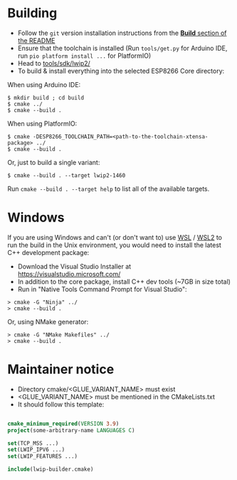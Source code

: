 # Building

- Follow the `git` version installation instructions from the [**Build** section of the README](README.md#Build)
- Ensure that the toolchain is installed (Run `tools/get.py` for Arduino IDE, run `pio platform install ...` for PlatformIO)
- Head to [tools/sdk/lwip2/](https://github.com/esp8266/Arduino/tree/master/tools/sdk/lwip2)
- To build & install everything into the selected ESP8266 Core directory:

When using Arduino IDE:
```
$ mkdir build ; cd build
$ cmake ../
$ cmake --build .
```

When using PlatformIO:
```
$ cmake -DESP8266_TOOLCHAIN_PATH=<path-to-the-toolchain-xtensa-package> ../
$ cmake --build .
```

Or, just to build a single variant:
```
$ cmake --build . --target lwip2-1460
```

Run `cmake --build . --target help` to list all of the available targets.

# Windows

If you are using Windows and can't (or don't want to) use [WSL](https://docs.microsoft.com/en-us/windows/wsl/install-win10) / [WSL2](https://docs.microsoft.com/en-us/windows/wsl/wsl2-install) to run the build in the Unix environment, you would need to install the latest C++ development package:

- Download the Visual Studio Installer at https://visualstudio.microsoft.com/
- In addition to the core package, install C++ dev tools (~7GB in size total)
- Run in "Native Tools Command Prompt for Visual Studio":
```
> cmake -G "Ninja" ../
> cmake --build .
```
Or, using NMake generator:
```
> cmake -G "NMake Makefiles" ../
> cmake --build .
```

# Maintainer notice

- Directory cmake/<GLUE_VARIANT_NAME> must exist
- <GLUE_VARIANT_NAME> must be mentioned in the CMakeLists.txt
- It should follow this template:

```cmake

cmake_minimum_required(VERSION 3.9)
project(some-arbitrary-name LANGUAGES C)

set(TCP_MSS ...)
set(LWIP_IPV6 ...)
set(LWIP_FEATURES ...)

include(lwip-builder.cmake)

```
